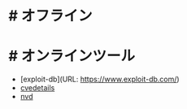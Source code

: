 # # オフライン

# # オンラインツール
- [exploit-db](URL: https://www.exploit-db.com/)
- [cvedetails](https://www.cvedetails.com/)
- [nvd](https://nvd.nist.gov/)